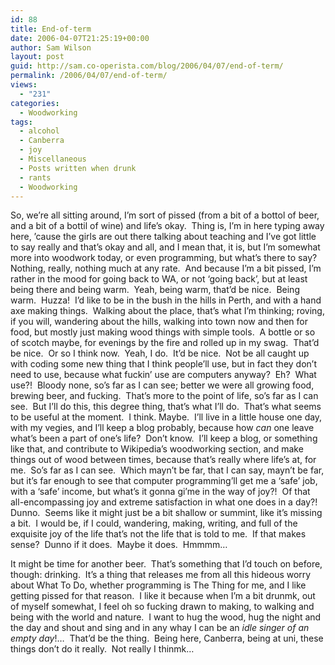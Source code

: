 ```yaml
---
id: 88
title: End-of-term
date: 2006-04-07T21:25:19+00:00
author: Sam Wilson
layout: post
guid: http://sam.co-operista.com/blog/2006/04/07/end-of-term/
permalink: /2006/04/07/end-of-term/
views:
  - "231"
categories:
  - Woodworking
tags:
  - alcohol
  - Canberra
  - joy
  - Miscellaneous
  - Posts written when drunk
  - rants
  - Woodworking
---
```

So, we’re all sitting around, I’m sort of pissed (from a bit of a bottol of beer, and a bit of a bottil of wine) and life’s okay.  Thing is, I’m in here typing away here, ’cause the girls are out there talking about teaching and I’ve got little to say really and that’s okay and all, and I mean that, it is, but I’m somewhat more into woodwork today, or even programming, but what’s there to say?  Nothing, really, nothing much at any rate.  And because I’m a bit pissed, I’m rather in the mood for going back to WA, or not ‘going back’, but at least being there and being warm.  Yeah, being warm, that’d be nice.  Being warm.  Huzza!  I’d like to be in the bush in the hills in Perth, and with a hand axe making things.  Walking about the place, that’s what I’m thinking; roving, if you will, wandering about the hills, walking into town now and then for food, but mostly just making wood things with simple tools.  A bottle or so of scotch maybe, for evenings by the fire and rolled up in my swag.  That’d be nice.  Or so I think now.  Yeah, I do.  It’d be nice.  Not be all caught up with coding some new thing that I think people’ll use, but in fact they don’t need to use, because what fuckin’ use are computers anyway?  Eh?  What use?!  Bloody none, so’s far as I can see; better we were all growing food, brewing beer, and fucking.  That’s more to the point of life, so’s far as I can see.  But I’ll do this, this degree thing, that’s what I’ll do.  That’s what seems to be useful at the moment.  I think. Maybe.  I’ll live in a little house one day, with my vegies, and I’ll keep a blog probably, because how _can_ one leave what’s been a part of one’s life?  Don’t know.  I’ll keep a blog, or something like that, and contribute to Wikipedia’s woodworking section, and make things out of wood between times, because that’s really where life’s at, for me.  So’s far as I can see.  Which mayn’t be far, that I can say, mayn’t be far, but it’s far enough to see that computer programming’ll get me a ‘safe’ job, with a ‘safe’ income, but what’s it gonna gi’me in the way of joy?!  Of that all-encompassing joy and extreme satisfaction in what one does in a day?!  Dunno.  Seems like it might just be a bit shallow or summint, like it’s missing a bit.  I would be, if I could, wandering, making, writing, and full of the exquisite joy of the life that’s not the life that is told to me.  If that makes sense?  Dunno if it does.  Maybe it does.  Hmmmm…

It might be time for another beer.  That’s something that I’d touch on before, though: drinking.  It’s a thing that releases me from all this hideous worry about What To Do, whether programming is The Thing for me, and I like getting pissed for that reason.  I like it because when I’m a bit drunmk, out of myself somewhat, I feel oh so fucking drawn to making, to walking and being with the world and nature.  I want to hug the wood, hug the night and the day and shout and sing and in any whay I can be an _idle singer of an empty day_!…  That’d be the thing.  Being here, Canberra, being at uni, these things don’t do it really.  Not really I thinmk…